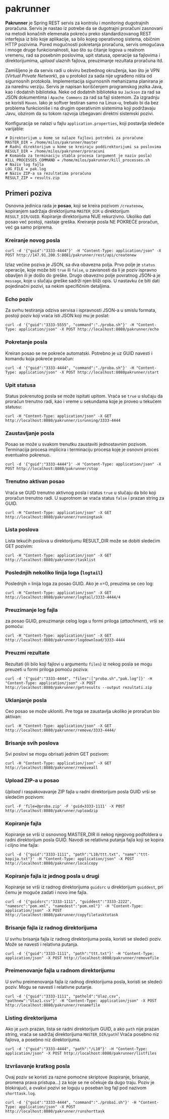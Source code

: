 # pakrunner

**Pakrunner** je Spring REST servis za kontrolu i monitoring dugotrajnih proračuna. Servis je nastao iz potrebe da se dugotrajni proračuni zasnovani na metodi konačnih elemenata pokreću preko standardizovanog REST interfejsa iz bilo koje aplikacije, sa bilo kojeg operativnog sistema, običnim HTTP pozivima. Pored mogućnosti pokretanja proračuna, servis omogućava i mnoge druge funkcionalnosti, kao što su čitanje logova u realnom vremenu, rad sa posebnim poslovima, upit statusa, operacije sa fajlovima i direktorijumima, _upload_ ulaznih fajlova, preuzimanje rezultata proračuna itd.

Zamišljeno je da servis radi u okviru bezbednog okruženja, kao što je VPN (_Virtual Private Network_), pa u protokol za sada nije ugrađeno ništa od sigurnosnih protokola. Implementacija sigurnosnih mehanizama planirana je za narednu verziju. Servis je napisan korišćenjem programskog jezika Java, kao i dodatnih biblioteka. Neke od dodatnih biblioteka su `Jackson` za rad sa JSON dokumentima i `Apache Commons` za rad sa fajl sistemom. Za izgradnju se koristi `Maven`. Iako je softver testiran samo na Linux-u, trebalo bi da bez problema funkcioniše i na drugim operativnim sistemima koji podržavaju Javu, obzirom da su tokom razvoja izbegavani direktni sistemski pozivi. 

Konfiguracija se nalazi u fajlu `application.properties`, koji postavlja sledeće varijable:
```
# Direktorijum u kome se nalaze fajlovi potrebni za proračune
MASTER_DIR = /home/milos/pakrunner/master
# Radni direktorijum u kome se kreiraju poddirektorijumi sa poslovima
RESULT_DIR = /home/milos/pakrunner/proracuni
# Komanda za terminaciju stabla procesa (argument je naziv posla)
KILL_PROCESSES_COMMAND = /home/milos/pakrunner/kill_processes.sh
# Naziv log fajla
LOG_FILE = pak.log
# Naziv ZIP-a sa rezultatima proračuna
RESULT_ZIP = results.zip
```
## Primeri poziva
Osnovna jedinica rada je **posao**, koji se kreira pozivom `/createnew`, kopiranjem sadržaja direktorijuma `MASTER_DIR` u direktorijum `RESULT_DIR/GUID`. Kopiranje direktorijuma NIJE rekurzivno. Ukoliko dati posao već postoji, nastaje greška. Kreiranje posla NE POKREĆE proračun, već ga samo priprema.

### Kreiranje novog posla
`curl -d '{"guid":"3333-4444"}' -H "Content-Type: application/json" -X POST http://147.91.200.5:8081/pakrunner/rest/api/createnew`

Izlaz većine poziva je JSON, sa dva obavezna polja. Prvo polje je `status` operacije, koje može biti `true` ili `false`, u zavisnosti da li je poziv ispravno obavljen ili je došlo do greške. Drugo obavezno polje povratnog JSON-a je `message`, koje u slučaju greške sadrži njen bliži opis. U nastavku će biti dati pojedinačni pozivi, sa nekim specifičnim detaljima. 

### Echo poziv
Za svrhu testiranja odziva servisa i ispravnosti JSON-a u smislu formata, postoji poziv koji vraća isti JSON koji mu je poslat:

`curl -d '{"guid":"3333-5555", "command":"./proba.sh"}' -H "Content-Type: application/json" -X POST http://localhost:8080/pakrunner/echo`

### Pokretanje posla
Kreiran posao se ne pokreće automatski. Potrebno je uz GUID navesti i komandu koja pokreće proračun:

`curl -d '{"guid":"3333-4444", "command":"./proba.sh"}' -H "Content-Type: application/json" -X POST http://localhost:8080pakrunner/start`

### Upit statusa
Status pokrenutog posla se može ispitati upitom. Vraća se `true` u slučaju da proračun trenutno radi, kao i vreme u sekundama koje je proveo u tekućem statusu:

`curl -H "Content-Type: application/json" -X GET http://localhost:8080/pakrunner/isrunning/3333-4444`

### Zaustavljanje posla
Posao se može u svakom trenutku zaustaviti jednostavnim pozivom. Terminacija procesa implicira i terminaciju procesa koje je osnovni proces eventualno pokrenuo. 

`curl -d '{"guid":"3333-4444"}' -H "Content-Type: application/json" -X POST http://localhost:8080/pakrunner/stop`

### Trenutno aktivan posao
Vraća se GUID trenutno aktivnog posla i status `true` u slučaju da bilo koji proračun trenutno radi. U suprotnom se vraća status `false` i prazan string za GUID.

`curl -H "Content-Type: application/json" -X GET http://localhost:8080/pakrunner/runningtask`

### Lista poslova
Lista tekućih poslova u direktorijumu RESULT_DIR može se dobiti sledećim GET pozivim:

`curl -H "Content-Type: application/json" -X GET http://localhost:8080/pakrunner/tasklist`

### Poslednjih nekoliko linija loga (`logtail`)
Poslednjih `n` linija loga za posao GUID. Ako je `n`=0, preuzima se ceo log:

`curl -H "Content-Type: application/json" -X GET http://localhost:8080/pakrunner/logtail/3333-4444/4`

### Preuzimanje log fajla
za posao GUID, preuzimanje celog loga u formi priloga (*attachment*), vrši se pomoću:

`curl -H "Content-Type: application/json" -X GET http://localhost:8080/pakrunner/logdownload/3333-4444`

### Preuzmi rezultate
Rezultati (ili bilo koji fajlovi u argumentu `files`) iz nekog posla se mogu preuzeti u formi priloga pomoću poziva:

`curl -d '{"guid":"3333-4444", "files":["proba.sh","pak.log"]}' -H "Content-Type: application/json" -X POST http://localhost:8080/pakrunner/getresults --output rezultati.zip`

### Uklanjanje posla
Ceo posao se može ukloniti. Pre toga se zaustavlja ukoliko je proračun bio aktivan:

`curl -H "Content-Type: application/json" -X GET http://localhost:8080/pakrunner/remove/3333-4444/`

### Brisanje svih poslova
Svi poslovi se mogu obrisati jednim GET pozivom:

`curl -H "Content-Type: application/json" -X GET http://localhost:8080/pakrunner/removeall`

### Upload ZIP-a u posao 
*Upload* i raspakovavanje ZIP fajla u radni direktorijum posla GUID vrši se sledećim pozivom:

`curl -F 'file=@proba.zip' -F 'guid=3333-1111' -X POST http://localhost:8080/pakrunner/uploadzip`

### Kopiranje fajla 
Kopiranje se vrši iz osnovnog MASTER_DIR ili nekog njegovog podfoldera u radni direktorijum posla GUID. Navodi se relativna putanja fajla koji se kopira i ciljno ime fajla: 

`curl -d '{"guid":"3333-1111", "path":"L10/ttt.txt", "name":"ttt-kopija.txt"}' -H "Content-Type: application/json" -X POST http://localhost:8080/pakrunner/localcopy`

### Kopiranje fajla iz jednog posla u drugi
Kopiranje se vrši iz radnog direktorijuma `guidsrc` u direktorijum `guiddest`, pri čemu je moguće zadati i novo ime fajla. 

`curl -d '{"guidsrc":"3333-1111", "guiddest":"3333-2222", "namesrc":"pom.xml", "namedest":"pom.xml"}' -H "Content-Type: application/json" -X POST http://localhost:8080/pakrunner/copyfiletasktotask`

### Brisanje fajla iz radnog direktorijuma
U svrhu brisanja fajla iz radnog direktorijuma posla, koristi se sledeći poziv. Može se navesti i relativna putanja. 

`curl -d '{"guid":"3333-1111", "path":"ttt.txt"}' -H "Content-Type: application/json" -X POST http://localhost:8080/pakrunner/removefile`

### Preimenovanje fajla u radnom direktorijumu
U svrhu preimenovanja fajla iz radnog direktorijuma posla, koristi se sledeći poziv. Mogu se navesti i relativne putanje. 

`curl -d '{"guid":"3333-1111", "pathold":"Ulaz.csv", "pathnew":"Ulaz1.csv"}' -H "Content-Type: application/json" -X POST http://localhost:8080/pakrunner/renamefile`

### Listing direktorijuma
Ako je `path` prazan, lista se radni direktorijum GUID, a ako `path` nije prazan string, vraća se sadržaj direktorijuma `MASTER_DIR/path`! Vraća posebno niz fajlova, a posebno niz direktorijuma.

`curl -d '{"guid":"3333-4444", "path":"/L10"}' -H "Content-Type: application/json" -X POST http://localhost:8080/pakrunner/listfiles`

### Izvršavanje kratkog posla
Ovaj poziv se koristi za razne pomoćne skriptove (kopiranje, brisanje, promena prava pristupa...) za koje se ne očekuje da dugo traju. Poziv je blokirajući, a ovakvi pozivi se loguju u poseban log fajl pod nazivom `shorttask.log`.

`curl -d '{"guid":"3333-4444", "command":"./proba1.sh"}' -H "Content-Type: application/json" -X POST http://localhost:8080/pakrunner/runshorttask`
